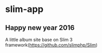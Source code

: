 # slim-app
## Happy new year 2016

A little album site base on Slim 3 framework(https://github.com/slimphp/Slim)
